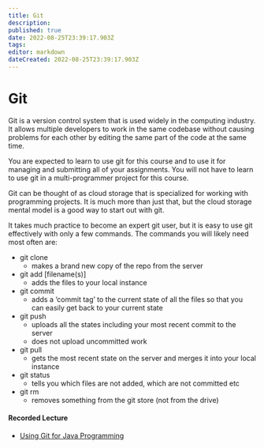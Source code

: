 ```yaml
---
title: Git
description: 
published: true
date: 2022-08-25T23:39:17.903Z
tags: 
editor: markdown
dateCreated: 2022-08-25T23:39:17.903Z
---
```


# Git

Git is a version control system that is used widely in the computing industry.  It allows multiple developers to work in the same codebase without causing problems for each other by editing the same part of the code at the same time.  

You are expected to learn to use git for this course and to use it for managing and submitting all of your assignments.    You will not have to learn to use git in a multi-programmer project for this course.

Git can be thought of as cloud storage that is specialized for working with programming projects.  It is much more than just that, but the cloud storage mental model is a good way to start out with git.


It takes much practice to become an expert git user, but it is easy to use git effectively with only a few commands.   The commands you will likely need most often are:

- git clone
   - makes a brand new copy of the repo from the server
- git add [filename(s)]
   - adds the files to your local instance
- git commit
   - adds a ‘commit tag’ to the current state of all the files so that you can easily get back to your current state
- git push
   - uploads all the states including your most recent commit to the server
   - does not upload uncommitted work
- git pull
   - gets the most recent state on the server and merges it into your local instance
- git status
   - tells you which files are not added, which are not committed  etc
- git rm
   - removes something from the git store (not from the drive)

#### Recorded Lecture
- [Using Git for Java Programming](http://localhost:8000/lectures/tools/Git/)